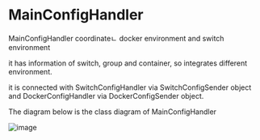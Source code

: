 # MainConfigHandler
MainConfigHandler coordinateㄴ docker environment and switch environment

it has information of switch, group and container, so integrates different environment.

it is connected with SwitchConfigHandler via SwitchConfigSender object and DockerConfigHandler via DockerConfigSender object.

The diagram below is the class diagram of MainConfigHandler 

![image](https://github.com/parkjumsun/Containership-sub1-mainConfigHandler/assets/126436201/17247709-7d73-4647-bed3-45031ac4d5af)
